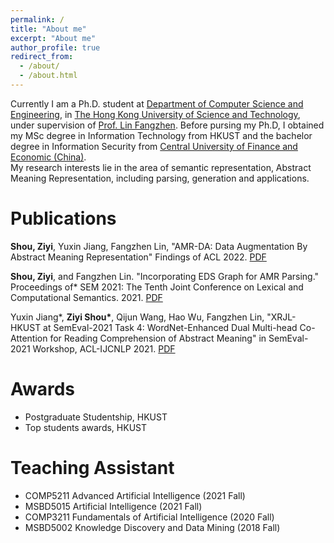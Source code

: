 ```yaml
---
permalink: /
title: "About me"
excerpt: "About me"
author_profile: true
redirect_from: 
  - /about/
  - /about.html
---
```


Currently I am a Ph.D. student at [Department of Computer Science and Engineering](https://cse.hkust.edu.hk), in [The Hong Kong University of Science and Technology](https://hkust.edu.hk), under supervision of [Prof. Lin Fangzhen](https://cse.hkust.edu.hk/admin/people/faculty/profile/flin). Before pursing my Ph.D, I obtained my MSc degree in Information Technology from HKUST and the bachelor degree in Information Security from [Central University of Finance and Economic (China)](https://en.cufe.edu.cn/index.htm).   
My research interests lie in the area of semantic representation, Abstract Meaning Representation, including parsing, generation and applications.


Publications
======
**Shou, Ziyi**, Yuxin Jiang, Fangzhen Lin, "AMR-DA: Data Augmentation By Abstract Meaning Representation" Findings of ACL 2022. [PDF](https://aclanthology.org/2022.findings-acl.244)

**Shou, Ziyi**, and Fangzhen Lin. "Incorporating EDS Graph for AMR Parsing." Proceedings of* SEM 2021: The Tenth Joint Conference on Lexical and Computational Semantics. 2021. [PDF](https://aclanthology.org/2021.starsem-1.19/)

Yuxin Jiang*, **Ziyi Shou\***, Qijun Wang, Hao Wu, Fangzhen Lin, "XRJL-HKUST at SemEval-2021 Task 4: WordNet-Enhanced Dual Multi-head Co-Attention for Reading Comprehension of Abstract Meaning" in SemEval-2021 Workshop, ACL-IJCNLP 2021. [PDF](https://aclanthology.org/2021.semeval-1.105/)


Awards
======
* Postgraduate Studentship, HKUST   
* Top students awards, HKUST



Teaching Assistant
======
* COMP5211 Advanced Artificial Intelligence (2021 Fall)   
* MSBD5015 Artificial Intelligence (2021 Fall)    
* COMP3211 Fundamentals of Artificial Intelligence (2020 Fall)   
* MSBD5002 Knowledge Discovery and Data Mining (2018 Fall)
